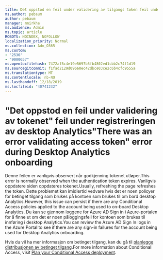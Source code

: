 ```yaml
---
title: Det oppstod en feil under validering av tilgangs token feil under Desktop Analytics på-boarding
ms.author: pebaum
author: pebaum
manager: mnirkhe
ms.audience: Admin
ms.topic: article
ROBOTS: NOINDEX, NOFOLLOW
localization_priority: Normal
ms.collection: Adm_O365
ms.custom:
- "2536"
- "9000657"
ms.openlocfilehash: 7472af5c4e19e5697b5fb4802ed1cbb2c74f1d19
ms.sourcegitcommit: f1fad2129d09660ec42dbce03ce2c6b4cfc9555a
ms.translationtype: MT
ms.contentlocale: nb-NO
ms.lasthandoff: 12/18/2019
ms.locfileid: "40741232"
---
```

# <a name="there-was-an-error-validating-access-token-error-during-desktop-analytics-onboarding"></a><span data-ttu-id="55b2a-102">"Det oppstod en feil under validering av tokenet" feil under registreringen av desktop Analytics</span><span class="sxs-lookup"><span data-stu-id="55b2a-102">"There was an error validating access token" error during Desktop Analytics onboarding</span></span>

<span data-ttu-id="55b2a-103">Denne feilen er vanligvis observert når godkjenning tokenet utløper.</span><span class="sxs-lookup"><span data-stu-id="55b2a-103">This error is normally observed when the authentication token expires.</span></span> <span data-ttu-id="55b2a-104">Vanligvis oppdatere siden oppdateres tokenet.</span><span class="sxs-lookup"><span data-stu-id="55b2a-104">Usually, refreshing the page refreshes the token.</span></span> <span data-ttu-id="55b2a-105">Dette problemet kan imidlertid vedvare hvis det er noen policyer for betinget tilgang som brukes på kontoen som brukes til om bord desktop Analytics.</span><span class="sxs-lookup"><span data-stu-id="55b2a-105">However, this issue can persist if there are any Conditional Access policies applied to the account being used to on-board Desktop Analytics.</span></span> <span data-ttu-id="55b2a-106">Du kan se gjennom loggene for Azure AD Sign in i Azure-portalen for å finne ut om det er noen påloggingsfeil for kontoen som brukes til innføring i desktop Analytics.</span><span class="sxs-lookup"><span data-stu-id="55b2a-106">You can review the Azure AD Sign In logs in the Azure Portal to see if there are any sign-in failures for the account being used for Desktop Analytics onboarding.</span></span>

<span data-ttu-id="55b2a-107">Hvis du vil ha mer informasjon om betinget tilgang, kan du gå til [planlegge distribusjonen av betinget tilgang](https://docs.microsoft.com/azure/active-directory/conditional-access/plan-conditional-access).</span><span class="sxs-lookup"><span data-stu-id="55b2a-107">For more information about Conditional Access, visit [Plan your Conditional Access deployment](https://docs.microsoft.com/azure/active-directory/conditional-access/plan-conditional-access).</span></span>